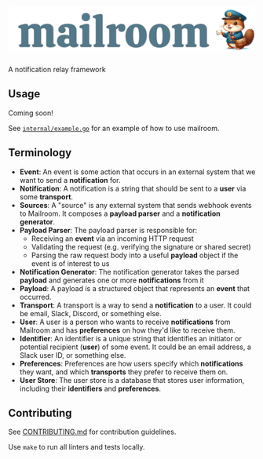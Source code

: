 # ![mailroom](./mailroom.png)

A notification relay framework

## Usage

Coming soon!

See [`internal/example.go`](./internal/example.go) for an example of how to use mailroom.

## Terminology

- **Event**: An event is some action that occurs in an external system that we want to send a **notification** for.
- **Notification**: A notification is a string that should be sent to a **user** via some **transport**.
- **Sources**: A "source" is any external system that sends webhook events to Mailroom. It composes a **payload parser** and a **notification generator**.
- **Payload Parser**: The payload parser is responsible for:
  - Receiving an **event** via an incoming HTTP request
  - Validating the request (e.g. verifying the signature or shared secret)
  - Parsing the raw request body into a useful **payload** object if the event is of interest to us
- **Notification Generator**: The notification generator takes the parsed **payload** and generates one or more **notifications** from it
- **Payload**: A payload is a structured object that represents an **event** that occurred.
- **Transport**: A transport is a way to send a **notification** to a user. It could be email, Slack, Discord, or something else.
- **User**: A user is a person who wants to receive **notifications** from Mailroom and has **preferences** on how they'd like to receive them.
- **Identifier**: An identifier is a unique string that identifies an initiator or potential recipient (**user**) of some event. It could be an email address, a Slack user ID, or something else.
- **Preferences**: Preferences are how users specify which **notifications** they want, and which **transports** they prefer to receive them on.
- **User Store**: The user store is a database that stores user information, including their **identifiers** and **preferences**.

## Contributing

See [CONTRIBUTING.md](./CONTRIBUTING.md) for contribution guidelines.

Use `make` to run all linters and tests locally.
